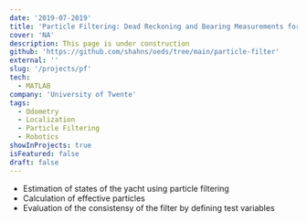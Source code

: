 ```yaml
---
date: '2019-07-2019'
title: 'Particle Filtering: Dead Reckoning and Bearing Measurements for a yacht'
cover: 'NA'
description: This page is under construction
github: 'https://github.com/shahns/oeds/tree/main/particle-filter'
external: ''
slug: '/projects/pf'
tech:
  - MATLAB
company: 'University of Twente'
tags:
  - Odometry
  - Localization
  - Particle Filtering
  - Robotics
showInProjects: true
isFeatured: false
draft: false
---
```


- Estimation of states of the yacht using particle filtering
- Calculation of effective particles
- Evaluation of the consistensy of the filter by defining test variables
